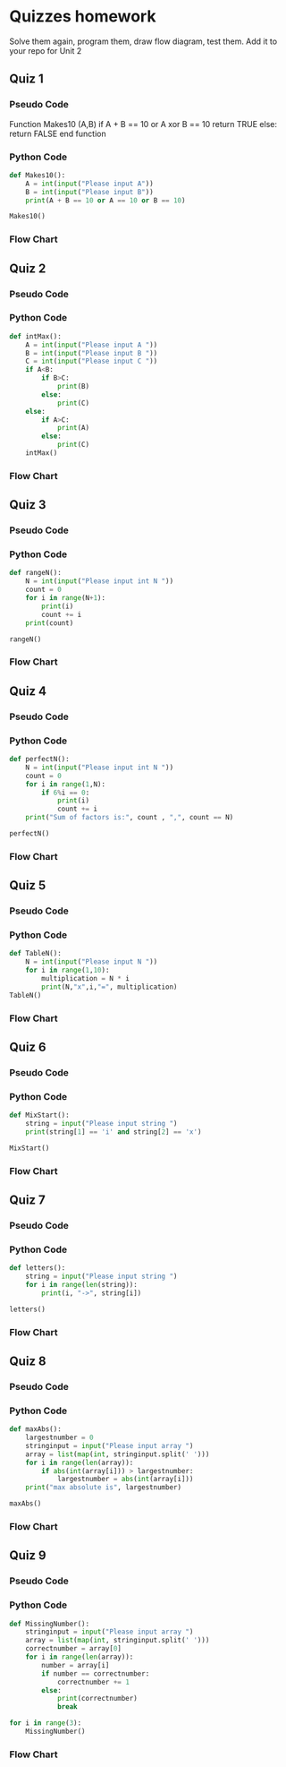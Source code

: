 # Quizzes homework
Solve them again, program them, draw flow diagram, test them. Add it to your repo for Unit 2

## Quiz 1 

### Pseudo Code 
Function Makes10 (A,B) 
	if A + B == 10 or A xor B == 10 
		return TRUE 
	else: 
		return FALSE 
end function 

### Python Code 
```py
def Makes10():
    A = int(input("Please input A"))
    B = int(input("Please input B"))
    print(A + B == 10 or A == 10 or B == 10)

Makes10()
```
### Flow Chart 

## Quiz 2

### Pseudo Code 

### Python Code 

```py
def intMax():
    A = int(input("Please input A "))
    B = int(input("Please input B "))
    C = int(input("Please input C "))
    if A<B:
        if B>C:
            print(B)
        else:
            print(C)
    else:
        if A>C:
            print(A)
        else:
            print(C)
    intMax()
```

### Flow Chart 

## Quiz 3

### Pseudo Code 

### Python Code 

```py
def rangeN():
    N = int(input("Please input int N "))
    count = 0
    for i in range(N+1):
        print(i)
        count += i
    print(count)

rangeN()
```

### Flow Chart 

## Quiz 4

### Pseudo Code 

### Python Code 

```py
def perfectN():
    N = int(input("Please input int N "))
    count = 0
    for i in range(1,N):
        if 6%i == 0:
            print(i)
            count += i
    print("Sum of factors is:", count , ",", count == N)

perfectN()
```

### Flow Chart 

## Quiz 5

### Pseudo Code 

### Python Code 

```py
def TableN():
    N = int(input("Please input N "))
    for i in range(1,10):
        multiplication = N * i
        print(N,"x",i,"=", multiplication)
TableN()

```

### Flow Chart 

## Quiz 6

### Pseudo Code 

### Python Code 

```py
def MixStart():
    string = input("Please input string ")
    print(string[1] == 'i' and string[2] == 'x')

MixStart()
```

### Flow Chart 

## Quiz 7

### Pseudo Code 

### Python Code 

```py
def letters():
    string = input("Please input string ")
    for i in range(len(string)):
        print(i, "->", string[i])

letters()
```

### Flow Chart 

## Quiz 8

### Pseudo Code 

### Python Code 

```py
def maxAbs():
    largestnumber = 0
    stringinput = input("Please input array ")
    array = list(map(int, stringinput.split(' ')))
    for i in range(len(array)):
        if abs(int(array[i])) > largestnumber:
            largestnumber = abs(int(array[i]))
    print("max absolute is", largestnumber)

maxAbs()
```

### Flow Chart 

## Quiz 9

### Pseudo Code 

### Python Code 

```py
def MissingNumber():
    stringinput = input("Please input array ")
    array = list(map(int, stringinput.split(' ')))
    correctnumber = array[0]
    for i in range(len(array)):
        number = array[i]
        if number == correctnumber:
            correctnumber += 1
        else:
            print(correctnumber)
            break

for i in range(3):
    MissingNumber()
```

### Flow Chart 
